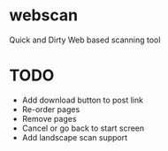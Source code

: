 # webscan
Quick and Dirty Web based scanning tool

# TODO

- Add download button to post link
- Re-order pages
- Remove pages
- Cancel or go back to start screen
- Add landscape scan support
